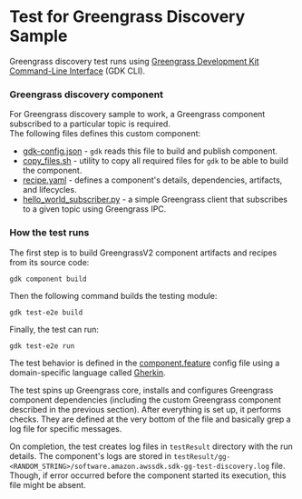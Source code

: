# Test for Greengrass Discovery Sample

Greengrass discovery test runs using [Greengrass Development Kit Command-Line Interface](https://docs.aws.amazon.com/greengrass/v2/developerguide/greengrass-development-kit-cli.html) (GDK CLI).

### Greengrass discovery component

For Greengrass discovery sample to work, a Greengrass component subscribed to a particular topic is required.  
The following files defines this custom component:

- [gdk-config.json](./gdk-config.json) - `gdk` reads this file to build and publish component.
- [copy_files.sh](./copy_files.sh) - utility to copy all required files for `gdk` to be able to build the component.
- [recipe.yaml](./recipe.yaml) - defines a component's details, dependencies, artifacts, and lifecycles.
- [hello_world_subscriber.py](./hello_world_subscriber.py) - a simple Greengrass client that subscribes to a given topic using Greengrass IPC.

### How the test runs

The first step is to build GreengrassV2 component artifacts and recipes from its source code:

```shell
gdk component build
```

Then the following command builds the testing module:

```shell
gdk test-e2e build
```

Finally, the test can run:

```shell
gdk test-e2e run
```

The test behavior is defined in the [component.feature](./gg-e2e-tests/src/main/resources/greengrass/features/component.feature)
config file using a domain-specific language called [Gherkin](https://docs.aws.amazon.com/greengrass/v2/developerguide/gg-testing-framework.html).

The test spins up Greengrass core, installs and configures Greengrass component dependencies (including the custom
Greengrass component described in the previous section). After everything is set up, it performs checks. They are defined
at the very bottom of the file and basically grep a log file for specific messages.

On completion, the test creates log files in `testResult` directory with the run details. The component's logs are stored
in `testResult/gg-<RANDOM_STRING>/software.amazon.awssdk.sdk-gg-test-discovery.log` file. Though, if error occurred before
the component started its execution, this file might be absent.
